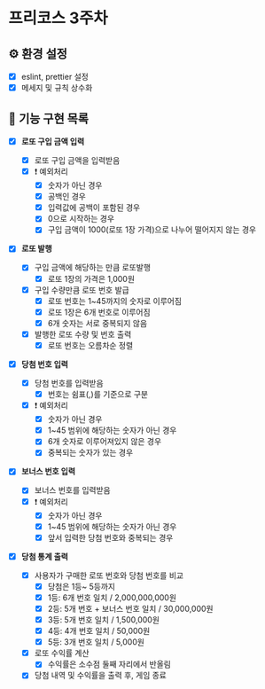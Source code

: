 # 프리코스 3주차

## ⚙️ 환경 설정

- [x] eslint, prettier 설정
- [x] 메세지 및 규칙 상수화

## 🚀 기능 구현 목록

- [x] **로또 구입 금액 입력**

  - [x] 로또 구입 금액을 입력받음
  - [x] ❗️ 예외처리
    - [x] 숫자가 아닌 경우
    - [x] 공백인 경우
    - [x] 입력값에 공백이 포함된 경우
    - [x] 0으로 시작하는 경우
    - [x] 구입 금액이 1000(로또 1장 가격)으로 나누어 떨어지지 않는 경우

- [x] **로또 발행**

  - [x] 구입 금액에 해당하는 만큼 로또발행
    - [x] 로또 1장의 가격은 1,000원
  - [x] 구입 수량만큼 로또 번호 발급
    - [x] 로또 번호는 1~45까지의 숫자로 이루어짐
    - [x] 로또 1장은 6개 번호로 이루어짐
    - [x] 6개 숫자는 서로 중복되지 않음
  - [x] 발행한 로또 수량 및 번호 출력
    - [x] 로또 번호는 오름차순 정렬

- [x] **당첨 번호 입력**

  - [x] 당첨 번호를 입력받음
    - [x] 번호는 쉼표(,)를 기준으로 구분
  - [x] ❗️ 예외처리
    - [x] 숫자가 아닌 경우
    - [x] 1~45 범위에 해당하는 숫자가 아닌 경우
    - [x] 6개 숫자로 이루어져있지 않은 경우
    - [x] 중복되는 숫자가 있는 경우

- [x] **보너스 번호 입력**

  - [x] 보너스 번호를 입력받음
  - [x] ❗️ 예외처리
    - [x] 숫자가 아닌 경우
    - [x] 1~45 범위에 해당하는 숫자가 아닌 경우
    - [x] 앞서 입력한 당첨 번호와 중복되는 경우

- [x] **당첨 통계 출력**

  - [x] 사용자가 구매한 로또 번호와 당첨 번호를 비교
    - [x] 당첨은 1등~ 5등까지
    - [x] 1등: 6개 번호 일치 / 2,000,000,000원
    - [x] 2등: 5개 번호 + 보너스 번호 일치 / 30,000,000원
    - [x] 3등: 5개 번호 일치 / 1,500,000원
    - [x] 4등: 4개 번호 일치 / 50,000원
    - [x] 5등: 3개 번호 일치 / 5,000원
  - [x] 로또 수익률 계산
    - [x] 수익률은 소수점 둘째 자리에서 반올림
  - [x] 당첨 내역 및 수익률을 출력 후, 게임 종료
